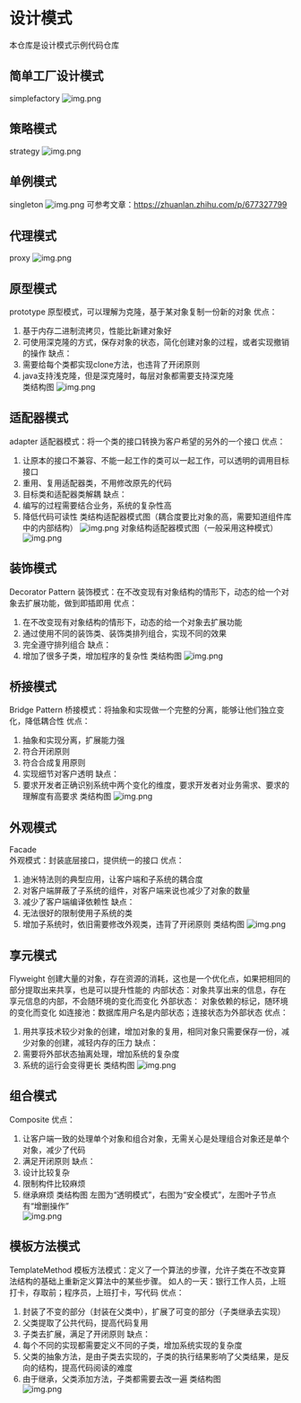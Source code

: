 # 设计模式
本仓库是设计模式示例代码仓库
## 简单工厂设计模式
simplefactory 
![img.png](img/simplefactory/img.png) 
## 策略模式
strategy 
![img.png](img/strategy/img.png) 
## 单例模式
singleton 
![img.png](img/singleton/img.png) 
可参考文章：https://zhuanlan.zhihu.com/p/677327799 
## 代理模式
proxy 
![img.png](img/proxy/img.png)  
## 原型模式
prototype 
原型模式，可以理解为克隆，基于某对象复制一份新的对象 
优点： 
1. 基于内存二进制流拷贝，性能比新建对象好 
2. 可使用深克隆的方式，保存对象的状态，简化创建对象的过程，或者实现撤销的操作 
缺点： 
1. 需要给每个类都实现clone方法，也违背了开闭原则  
2. java支持浅克隆，但是深克隆时，每层对象都需要支持深克隆  
类结构图 
![img.png](img/prototype/img.png) 

## 适配器模式
adapter 
适配器模式：将一个类的接口转换为客户希望的另外的一个接口 
优点： 
1. 让原本的接口不兼容、不能一起工作的类可以一起工作，可以透明的调用目标接口  
2. 重用、复用适配器类，不用修改原先的代码 
3. 目标类和适配器类解耦 
缺点：
1. 编写的过程需要结合业务，系统的复杂性高 
2. 降低代码可读性 
类结构适配器模式图（耦合度要比对象的高，需要知道组件库中的内部结构） 
![img.png](img/adapter/img.png) 
对象结构适配器模式图（一般采用这种模式） 
![img.png](img/adapter/img_1.png) 

## 装饰模式
Decorator Pattern 
装饰模式：在不改变现有对象结构的情形下，动态的给一个对象去扩展功能，做到即插即用 
优点： 
1. 在不改变现有对象结构的情形下，动态的给一个对象去扩展功能 
2. 通过使用不同的装饰类、装饰类排列组合，实现不同的效果 
3. 完全遵守排列组合 
缺点： 
1. 增加了很多子类，增加程序的复杂性 
类结构图 
   ![img.png](img/decorator/img.png) 


## 桥接模式
Bridge Pattern
桥接模式：将抽象和实现做一个完整的分离，能够让他们独立变化，降低耦合性 
优点： 
1. 抽象和实现分离，扩展能力强 
2. 符合开闭原则 
3. 符合合成复用原则 
4. 实现细节对客户透明 
缺点： 
1. 要求开发者正确识别系统中两个变化的维度，要求开发者对业务需求、要求的理解度有高要求 
类结构图 
![img.png](img/bridge/img.png) 
   
## 外观模式
Facade  
外观模式：封装底层接口，提供统一的接口 
优点： 
1. 迪米特法则的典型应用，让客户端和子系统的耦合度 
2. 对客户端屏蔽了子系统的组件，对客户端来说也减少了对象的数量 
3. 减少了客户端编译依赖性 
缺点： 
1. 无法很好的限制使用子系统的类 
2. 增加子系统时，依旧需要修改外观类，违背了开闭原则 
类结构图 
![img.png](img/facade/img.png) 

## 享元模式
Flyweight 
创建大量的对象，存在资源的消耗，这也是一个优化点，如果把相同的部分提取出来共享，也是可以提升性能的 
内部状态：对象共享出来的信息，存在享元信息的内部，不会随环境的变化而变化 
外部状态： 对象依赖的标记，随环境的变化而变化 
如连接池：数据库用户名是内部状态；连接状态为外部状态 
优点： 
1. 用共享技术较少对象的创建，增加对象的复用，相同对象只需要保存一份，减少对象的创建，减轻内存的压力 
缺点： 
1. 需要将外部状态抽离处理，增加系统的复杂度 
2. 系统的运行会变得更长 
类结构图 
![img.png](img/flyweight/img.png) 

## 组合模式
Composite 
优点： 
1. 让客户端一致的处理单个对象和组合对象，无需关心是处理组合对象还是单个对象，减少了代码 
2. 满足开闭原则 
缺点： 
1. 设计比较复杂  
2. 限制构件比较麻烦 
3. 继承麻烦 
类结构图 
左图为“透明模式”，右图为“安全模式”，左图叶子节点有“增删操作”  
![img.png](img/composite/img.png) 
   
## 模板方法模式
TemplateMethod
模板方法模式：定义了一个算法的步骤，允许子类在不改变算法结构的基础上重新定义算法中的某些步骤。 
如人的一天：银行工作人员，上班打卡，存取前；程序员，上班打卡，写代码 
优点： 
1. 封装了不变的部分（封装在父类中），扩展了可变的部分（子类继承去实现）  
2. 父类提取了公共代码，提高代码复用 
3. 子类去扩展，满足了开闭原则 
缺点： 
1. 每个不同的实现都需要定义不同的子类，增加系统实现的复杂度  
2. 父类的抽象方法，是由子类去实现的，子类的执行结果影响了父类结果，是反向的结构，提高代码阅读的难度 
3. 由于继承，父类添加方法，子类都需要去改一遍 
类结构图  
![img.png](img/templatemethod/img.png)